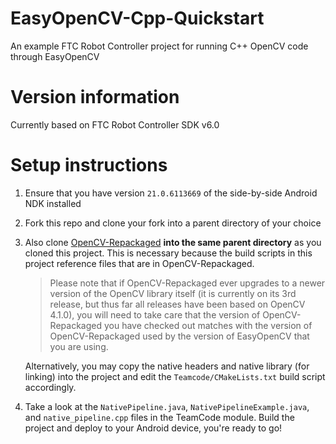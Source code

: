 # EasyOpenCV-Cpp-Quickstart

An example FTC Robot Controller project for running C++ OpenCV code through EasyOpenCV

# Version information

Currently based on FTC Robot Controller SDK v6.0

# Setup instructions

1. Ensure that you have version `21.0.6113669` of the side-by-side Android NDK installed
2. Fork this repo and clone your fork into a parent directory of your choice
3. Also clone [OpenCV-Repackaged](https://github.com/OpenFTC/OpenCV-Repackaged) **into the same parent directory** as you cloned this project. This is necessary because the build scripts in this project reference files that are in OpenCV-Repackaged.

    > Please note that if OpenCV-Repackaged ever upgrades to a newer version of the OpenCV library itself (it is currently on its 3rd release, but thus far all releases have been based on OpenCV 4.1.0), you will need to take care that the version of OpenCV-Repackaged you have checked out matches with the version of OpenCV-Repackaged used by the version of EasyOpenCV that you are using.

    Alternatively, you may copy the native headers and native library (for linking) into the project and edit the `Teamcode/CMakeLists.txt` build script accordingly.

4. Take a look at the `NativePipeline.java`, `NativePipelineExample.java`, and `native_pipeline.cpp` files in the TeamCode module. Build the project and deploy to your Android device, you're ready to go!
